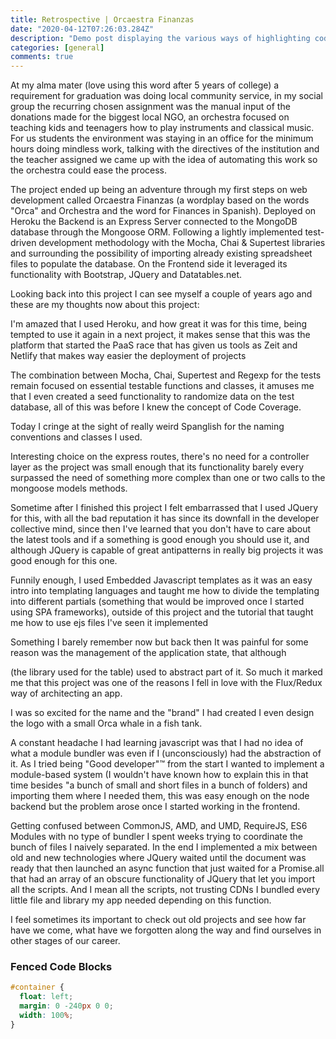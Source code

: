 ```yaml
---
title: Retrospective | Orcaestra Finanzas
date: "2020-04-12T07:26:03.284Z"
description: "Demo post displaying the various ways of highlighting code in Markdown."
categories: [general]
comments: true
---
```


At my alma mater (love using this word after 5 years of college) a requirement for graduation was doing local community service, in my social group the recurring chosen assignment was the manual input of the donations made for the biggest local NGO, an orchestra focused on teaching kids and teenagers how to play instruments and classical music. For us students the environment was staying in an office for the minimum hours doing mindless work, talking with the directives of the institution and the teacher assigned we came up with the idea of automating this work so the orchestra could ease the process.

The project ended up being an adventure through my first steps on web development called Orcaestra Finanzas (a wordplay based on the words "Orca" and Orchestra and the word for Finances in Spanish). Deployed on Heroku the Backend is an Express Server connected to the MongoDB database through the Mongoose ORM. Following a lightly implemented test-driven development methodology with the Mocha, Chai & Supertest libraries and surrounding the possibility of importing already existing spreadsheet files to populate the database. On the Frontend side it leveraged its functionality with Bootstrap, JQuery and Datatables.net.

Looking back into this project I can see myself a couple of years ago and these are my thoughts now about this project:

I'm amazed that I used Heroku, and how great it was for this time, being tempted to use it again in a next project, it makes sense that this was the platform that started the PaaS race that has given us tools as Zeit and Netlify that makes way easier the deployment of projects

The combination between Mocha, Chai, Supertest and Regexp for the tests remain focused on essential testable functions and classes, it amuses me that I even created a seed functionality to randomize data on the test database, all of this was before I knew the concept of Code Coverage.

Today I cringe at the sight of really weird Spanglish for the naming conventions and classes I used.

Interesting choice on the express routes, there's no need for a controller layer as the project was small enough that its functionality barely every surpassed the need of something more complex than one or two calls to the mongoose models methods.

Sometime after I finished this project I felt embarrassed that I used JQuery for this, with all the bad reputation it has since its downfall in the developer collective mind, since then I've learned that you don't have to care about the latest tools and if a something is good enough you should use it, and although JQuery is capable of great antipatterns in really big projects it was good enough for this one.

Funnily enough, I used Embedded Javascript templates as it was an easy intro into templating languages and taught me how to divide the templating into different partials (something that would be improved once I started using SPA frameworks), outside of this project and the tutorial that taught me how to use ejs files I've seen it implemented

Something I barely remember now but back then It was painful for some reason was the management of the application state, that although

(the library used for the table) used to abstract part of it. So much it marked me that this project was one of the reasons I fell in love with the Flux/Redux way of architecting an app.

I was so excited for the name and the "brand" I had created I even design the logo with a small Orca whale in a fish tank.

A constant headache I had learning javascript was that I had no idea of what a module bundler was even if I (unconsciously) had the abstraction of it. As I tried being "Good developer"™ from the start I wanted to implement a module-based system (I wouldn't have known how to explain this in that time besides "a bunch of small and short files in a bunch of folders) and importing them where I needed them, this was easy enough on the node backend but the problem arose once I started working in the frontend.

Getting confused between CommonJS, AMD, and UMD, RequireJS, ES6 Modules with no type of bundler I spent weeks trying to coordinate the bunch of files I naively separated. In the end I implemented a mix between old and new technologies where JQuery waited until the document was ready that then launched an async function that just waited for a Promise.all that had an array of an obscure functionality of JQuery that let you import all the scripts. And I mean all the scripts, not trusting CDNs I bundled every little file and library my app needed depending on this function.

I feel sometimes its important to check out old projects and see how far have we come, what have we forgotten along the way and find ourselves in other stages of our career.

### Fenced Code Blocks

```css
#container {
  float: left;
  margin: 0 -240px 0 0;
  width: 100%;
}
```
